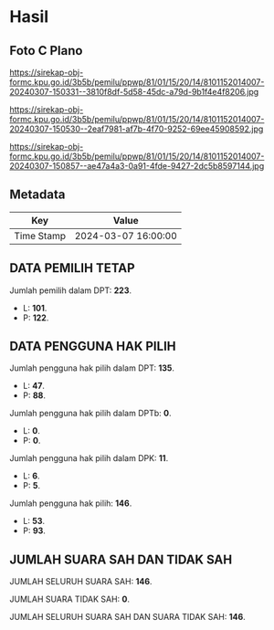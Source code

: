 # Hasil

## Foto C Plano

https://sirekap-obj-formc.kpu.go.id/3b5b/pemilu/ppwp/81/01/15/20/14/8101152014007-20240307-150331--3810f8df-5d58-45dc-a79d-9b1f4e4f8206.jpg

https://sirekap-obj-formc.kpu.go.id/3b5b/pemilu/ppwp/81/01/15/20/14/8101152014007-20240307-150530--2eaf7981-af7b-4f70-9252-69ee45908592.jpg

https://sirekap-obj-formc.kpu.go.id/3b5b/pemilu/ppwp/81/01/15/20/14/8101152014007-20240307-150857--ae47a4a3-0a91-4fde-9427-2dc5b8597144.jpg


## Metadata

| Key        | Value               |
| ---------- | ------------------- |
| Time Stamp | 2024-03-07 16:00:00 |


## DATA PEMILIH TETAP

Jumlah pemilih dalam DPT: **223**.
 * L: **101**.
 * P: **122**.

## DATA PENGGUNA HAK PILIH

Jumlah pengguna hak pilih dalam DPT: **135**.
 * L: **47**.
 * P: **88**.

Jumlah pengguna hak pilih dalam DPTb: **0**.
 * L: **0**.
 * P: **0**.

Jumlah pengguna hak pilih dalam DPK: **11**.
 * L: **6**.
 * P: **5**.

Jumlah pengguna hak pilih: **146**.
 * L: **53**.
 * P: **93**.

## JUMLAH SUARA SAH DAN TIDAK SAH

JUMLAH SELURUH SUARA SAH: **146**.

JUMLAH SUARA TIDAK SAH: **0**.

JUMLAH SELURUH SUARA SAH DAN SUARA TIDAK SAH: **146**.


